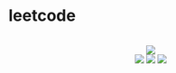 # leetcode

<div align="center">
<br/>
<img src="https://img.shields.io/badge/Solved-509/3108%20=%2016%25-blue.svg?style=flat-square" />
<br/>
<img src="https://img.shields.io/badge/Easy-223/786-5CB85D.svg?style=flat-square" />
<img src="https://img.shields.io/badge/Medium-222/1630-F0AE4E.svg?style=flat-square" />
<img src="https://img.shields.io/badge/Hard-64/692-D95450.svg?style=flat-square" />
</div>